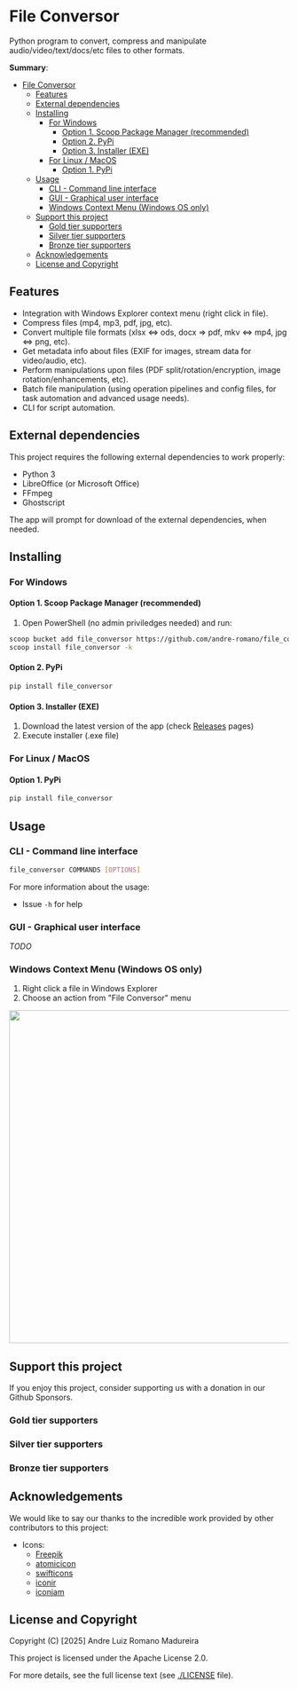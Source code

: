 <!-- [![Patreon](https://img.shields.io/badge/Patreon-Support-orange?logo=patreon)](https://www.patreon.com/andre-romano) -->

# File Conversor
Python program to convert, compress and manipulate audio/video/text/docs/etc files to other formats.

**Summary**:
- [File Conversor](#file-conversor)
  - [Features](#features)
  - [External dependencies](#external-dependencies)
  - [Installing](#installing)
    - [For Windows](#for-windows)
      - [Option 1. Scoop Package Manager (recommended)](#option-1-scoop-package-manager-recommended)
      - [Option 2. PyPi](#option-2-pypi)
      - [Option 3. Installer (EXE)](#option-3-installer-exe)
    - [For Linux / MacOS](#for-linux--macos)
      - [Option 1. PyPi](#option-1-pypi)
  - [Usage](#usage)
    - [CLI - Command line interface](#cli---command-line-interface)
    - [GUI - Graphical user interface](#gui---graphical-user-interface)
    - [Windows Context Menu (Windows OS only)](#windows-context-menu-windows-os-only)
  - [Support this project](#support-this-project)
    - [Gold tier supporters](#gold-tier-supporters)
    - [Silver tier supporters](#silver-tier-supporters)
    - [Bronze tier supporters](#bronze-tier-supporters)
  - [Acknowledgements](#acknowledgements)
  - [License and Copyright](#license-and-copyright)

## Features
- Integration with Windows Explorer context menu (right click in file).
- Compress files (mp4, mp3, pdf, jpg, etc).
- Convert multiple file formats (xlsx <=> ods, docx => pdf, mkv <=> mp4, jpg <=> png, etc).
- Get metadata info about files (EXIF for images, stream data for video/audio, etc).
- Perform manipulations upon files (PDF split/rotation/encryption, image rotation/enhancements, etc).
- Batch file manipulation (using operation pipelines and config files, for task automation and advanced usage needs).
- CLI for script automation.

## External dependencies

This project requires the following external dependencies to work properly:
- Python 3
- LibreOffice (or Microsoft Office)
- FFmpeg
- Ghostscript

The app will prompt for download of the external dependencies, when needed.

## Installing

### For Windows

#### Option 1. Scoop Package Manager (recommended)

1. Open PowerShell (no admin priviledges needed) and run:

```bash
scoop bucket add file_conversor https://github.com/andre-romano/file_conversor
scoop install file_conversor -k
```

#### Option 2. PyPi

```bash
pip install file_conversor
```

#### Option 3. Installer (EXE)

1. Download the latest version of the app (check [Releases](https://github.com/andre-romano/file_conversor/releases/) pages)
2. Execute installer (.exe file)

### For Linux / MacOS

#### Option 1. PyPi

```bash
pip install file_conversor
```

## Usage

### CLI - Command line interface

```bash
file_conversor COMMANDS [OPTIONS]
```

For more information about the usage:
- Issue `-h` for help

### GUI - Graphical user interface

*TODO*

### Windows Context Menu (Windows OS only)

1. Right click a file in Windows Explorer
2. Choose an action from "File Conversor" menu
  
<img src="./readme/ctx_menu.jpg" width="600px">

## Support this project

If you enjoy this project, consider supporting us with a donation in our Github Sponsors.

### Gold tier supporters

### Silver tier supporters

### Bronze tier supporters

## Acknowledgements

We would like to say our thanks to the incredible work provided by other contributors to this project:

- Icons:
  - [Freepik](https://www.flaticon.com/authors/freepik)
  - [atomicicon](https://www.flaticon.com/authors/atomicicon)
  - [swifticons](https://www.flaticon.com/authors/swifticons)
  - [iconir](https://www.flaticon.com/authors/iconir)
  - [iconjam](https://www.flaticon.com/authors/iconjam)

## License and Copyright

Copyright (C) [2025] Andre Luiz Romano Madureira

This project is licensed under the Apache License 2.0.  

For more details, see the full license text (see [./LICENSE](./LICENSE) file).

